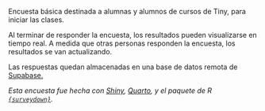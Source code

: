 Encuesta básica destinada a alumnas y alumnos de cursos de Tiny, para iniciar las clases.

Al terminar de responder la encuesta, los resultados pueden visualizarse en tiempo real. A medida que otras personas responden la encuesta, los resultados se van actualizando.

Las respuestas quedan almacenadas en una base de datos remota de [Supabase.](https://supabase.com)

_Esta encuesta fue hecha con [Shiny](https://shiny.posit.co), [Quarto](https://quarto.org/docs/computations/r.html), y el paquete de R [`{surveydown}`](https://surveydown.org)._
